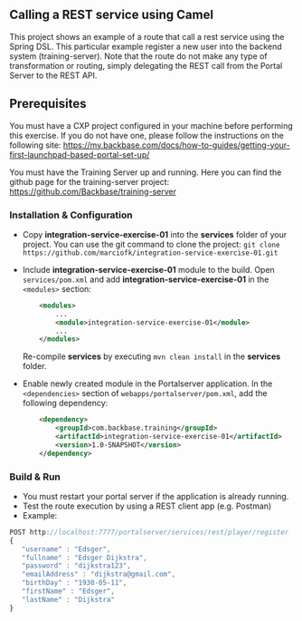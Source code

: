 ## Calling a REST service using Camel
This project shows an example of a route that call a rest service using the Spring DSL. This particular example register a new user into the backend system (training-server). Note that the route do not make any type of transformation or routing, simply delegating the REST call from the Portal Server to the REST API. 

## Prerequisites
You must have a CXP project configured in your machine before performing this exercise. If you do not have one, please follow the instructions on the following site: https://my.backbase.com/docs/how-to-guides/getting-your-first-launchpad-based-portal-set-up/

You must have the Training Server up and running. Here you can find the github page for the training-server project: https://github.com/Backbase/training-server

### Installation & Configuration

- Copy **integration-service-exercise-01** into the **services** folder of your project. You can use the git command to clone the project: ```git clone https://github.com/marciofk/integration-service-exercise-01.git```

- Include **integration-service-exercise-01** module to the build.  Open `services/pom.xml` and add **integration-service-exercise-01** in the `<modules>` section: 
	```xml
	    <modules>
	        ...	    
	        <module>integration-service-exercise-01</module>
	        ...
	    </modules>
	```	
	Re-compile **services** by executing `mvn clean install` in the **services** folder.
	
- Enable newly created module in the Portalserver application. In the `<dependencies>` section of `webapps/portalserver/pom.xml`, add the following dependency:

	```xml
	    <dependency>
	        <groupId>com.backbase.training</groupId>
	        <artifactId>integration-service-exercise-01</artifactId>
	        <version>1.0-SNAPSHOT</version>
	    </dependency>
	```

### Build & Run

- You must restart your portal server if the application is already running. 
- Test the route execution by using a REST client app (e.g. Postman)
- Example:

```javascript
POST http://localhost:7777/portalserver/services/rest/player/register
{
   "username" : "Edsger",
   "fullname" : "Edsger Dijkstra",
   "password" : "dijkstra123",
   "emailAddress" : "dijkstra@gmail.com",
   "birthDay" : "1930-05-11",
   "firstName" : "Edsger",
   "lastName" : "Dijkstra"
}	
``` 


 






